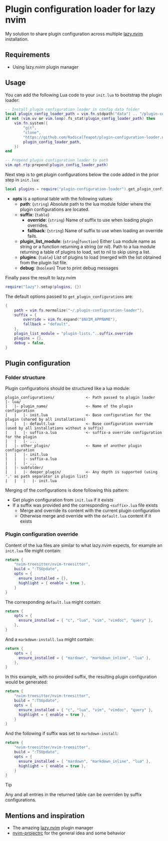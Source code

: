 # Plugin configuration loader for lazy nvim

My solution to share plugin configuration across multiple [lazy.nvim](https://github.com/folke/lazy.nvim) installation.

## Requirements

- Using lazy.nvim plugin manager

## Usage

You can add the following Lua code to your `init.lua` to bootstrap the plugin loader:

```lua
-- Install plugin configuration loader in config data folder
local plugin_config_loader_path = vim.fn.stdpath("data") .. "/plugin-configuration-loader/plugin-configuration-loader.nvim"
if not (vim.uv or vim.loop).fs_stat(plugin_config_loader_path) then
    vim.fn.system({
        "git",
        "clone",
        "https://github.com/RadicalTeapot/plugin-configuration-loader.nvim.git",
        plugin_config_loader_path,
    })
end

-- Prepend plugin configuration loader to path
vim.opt.rtp:prepend(plugin_config_loader_path)
```

Next step is to get plugin configurations below the code added in the prior step in `init.lua`:

```lua
local plugins = require("plugin-configuration-loader").get_plugin_configurations(opts)
```

- **opts** is a optional table with the following values:
  - **path**: (`string`) Absolute path to the lua module folder where the plugin configurations are located.
  - **suffix**: (`table`)
    - **override**: (`string`) Name of suffix to use when loading plugin overrides.
    - **fallback**: (`string`) Name of suffix to use when loading an override fails.
  - **plugin_list_module**: (`string`|`function`) Either Lua module name as string or a function returning a string (or nil). Path to a lua module returning a table of plugins to load, set to nil to skip using a list.
  - **plugins**: (`table`) List of plugins to load (merged with the list obtained from the plugin list file.
  - **debug**: (`boolean`) True to print debug messages

Finally pass the result to lazy.nvim

```lua
require("lazy").setup(plugins, {})
```

The default options passed to `get_plugin_configurations` are:

```lua
{
    path = vim.fs.normalize("~/.plugin-configuration-loader"),
    suffix = {
        override = vim.fn.expand("$NVIM_APPNAME"),
        fallback = "default",
    },
    plugin_list_module = "plugin-lists."..suffix.override
    plugins = {},
    debug = false,
}
```

## Plugin configuration

### Folder structure

Plugin configurations should be structured like a lua module:

```text
plugin_configurations/              <- Path passed to plugin loader
|- lua/
|   |- plugin_name/                 <- Name of the plugin configuration
|   |   |- init.lua                 <- Base configuration for the plugin (shared by all installations)
|   |   |- default.lua              <- Base configuration override (used by all installations without a suffix)
|   |   |- suffix-a.lua             <- suffix-a override configuration for the plugin
|   |   |- ...
|   |- other_plugin/                <- Name of another plugin configuration
|   |   |- init.lua
|   |   |- suffix-a.lua
|   |   |- ...
|   |- subfolder/
|   |   |- deeper_plugin/           <- Any depth is supported (using '.' as path separator in plugin list)
|   |   |   |- init.lua
```

Merging of the configurations is done following this pattern:

- Get plugin configuration from `init.lua` if it exists
- If a suffix was provided and the corresponding `<suffix>.lua` file exists
  - Merge and override its content with the current plugin configuration
  - Otherwise merge and override with the `default.lua` content if it exists

### Plugin configuration override

Content of the lua files are similar to what lazy.nvim expects, for example an `init.lua` file might contain:

```lua
return {
    "nvim-treesitter/nvim-treesitter",
    build = ":TSUpdate",
    opts = {
      ensure_installed = {},
      highlight = { enable = true },
    }
}
```

The corresponding `default.lua` might contain:

```lua
return {
    opts = {
      ensure_installed = { "c", "lua", "vim", "vimdoc", "query" },
    },
}
```

And a `markdown-install.lua` might contain:

```lua
return {
    opts = {
      ensure_installed = { "mardown", "markdown_inline", "lua" },
    },
}
```

In this example, with no provided suffix, the resulting plugin configuration would be generated:

```lua
return {
    "nvim-treesitter/nvim-treesitter",
    build = ":TSUpdate",
    opts = {
      ensure_installed = { "c", "lua", "vim", "vimdoc", "query" },
      highlight = { enable = true },
    }
}
```

And the following if suffix was set to `markdown-install`:

```lua
return {
    "nvim-treesitter/nvim-treesitter",
    build = ":TSUpdate",
    opts = {
      ensure_installed = { "mardown", "markdown_inline", "lua" },
      highlight = { enable = true },
    }
}
```

> [!TIP]
> Any and all entries in the returned table can be overriden by suffix configurations.

## Mentions and inspiration

- The amazing [lazy.nvim](https://github.com/folke/lazy.nvim) plugin manager
- [nvim-projectrc](https://github.com/BartSte/nvim-projectrc) for the general idea and some behavior
